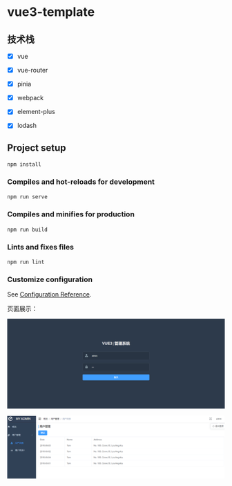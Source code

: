 # vue3-template

## 技术栈

- [x] vue
- [x] vue-router
- [x] pinia
- [x] webpack
- [x] element-plus
- [x] lodash



## Project setup

```
npm install
```

### Compiles and hot-reloads for development
```
npm run serve
```

### Compiles and minifies for production
```
npm run build
```

### Lints and fixes files
```
npm run lint
```

### Customize configuration
See [Configuration Reference](https://cli.vuejs.org/config/).



页面展示：

![p1](./example/image-20230130111944216.png)

![home2](./example/image-20230130112001897.png)

